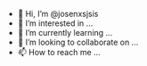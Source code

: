 - 👋 Hi, I’m @josenxsjsis
- 👀 I’m interested in ...
- 🌱 I’m currently learning ...
- 💞️ I’m looking to collaborate on ...
- 📫 How to reach me ...

<!---
josenxsjsis/josenxsjsis is a ✨ special ✨ repository because its `README.md` (this file) appears on your GitHub profile.
You can click the Preview link to take a look at your changes.
--->
